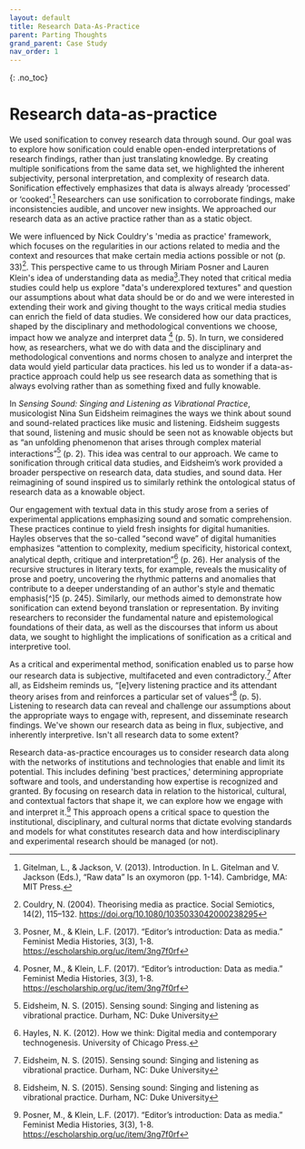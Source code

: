 ```yaml
---
layout: default
title: Research Data-As-Practice
parent: Parting Thoughts
grand_parent: Case Study
nav_order: 1
---
```


<!-- 
This page is an example lesson template.
Add, edit, or remove any content below for the workshop in question. -->

<!-- Putting a {: .no_toc} above a header removes it from the table of contents -->

{: .no_toc}  
# Research data-as-practice

We used sonification to convey research data through sound. Our goal was to explore how sonification could enable open-ended interpretations of research findings, rather than just translating knowledge. By creating multiple sonifications from the same data set, we highlighted the inherent subjectivity, personal interpretation, and complexity of research data. Sonification effectively emphasizes that data is always already ‘processed’ or ‘cooked’.[^1] Researchers can use sonification to corroborate findings, make inconsistencies audible, and uncover new insights. We approached our research data as an active practice rather than as a static object.

We were influenced by Nick Couldry's 'media as practice' framework, which focuses on the regularities in our actions related to media and the context and resources that make certain media actions possible or not (p. 33)[^2]. This perspective came to us through Miriam Posner and Lauren Klein's idea of understanding data as media[^3].They noted that critical media studies could help us explore "data's underexplored textures" and question our assumptions about what data should be or do and we were interested in extending their work and giving thought to the ways critical media studies can enrich the field of data studies. We considered how our data practices, shaped by the disciplinary and methodological conventions we choose, impact how we analyze and interpret data [^3] (p. 5). In turn, we considered how, as researchers, what we do with data and the disciplinary and methodological conventions and norms chosen to analyze and interpret the data would yield particular data practices. his led us to wonder if a data-as-practice approach could help us see research data as something that is always evolving rather than as something fixed and fully knowable.

In <em> Sensing Sound: Singing and Listening as Vibrational Practice</em>, musicologist Nina Sun Eidsheim reimagines the ways we think about sound and sound-related practices like music and listening. Eidsheim suggests that sound, listening and music should be seen not as knowable objects but as “an unfolding phenomenon that arises through complex material interactions”[^4] (p. 2). This idea was central to our approach. We came to sonification through critical data studies, and Eidsheim’s work provided a broader perspective on research data, data studies, and sound data. Her reimagining of sound inspired us to similarly rethink the ontological status of research data as a knowable object. 

Our engagement with textual data in this study arose from a series of experimental applications emphasizing sound and somatic comprehension. These practices continue to yield fresh insights for digital humanities. Hayles observes that the so-called “second wave” of digital humanities emphasizes “attention to complexity, medium specificity, historical context, analytical depth, critique and interpretation”[^5] (p. 26). Her analysis of the recursive structures in literary texts, for example, reveals the musicality of prose and poetry, uncovering the rhythmic patterns and anomalies that contribute to a deeper understanding of an author's style and thematic emphasis[^]5 (p. 245). Similarly, our methods aimed to demonstrate how sonification can extend beyond translation or representation. By inviting researchers to reconsider the fundamental nature and epistemological foundations of their data, as well as the discourses that inform us about data, we sought to highlight the implications of sonification as a critical and interpretive tool.  

As a critical and experimental method, sonification enabled us to parse how our research data is subjective, multifaceted and even contradictory.[^4] After all, as Eidsheim reminds us, “[e]very listening practice and its attendant theory arises from and reinforces a particular set of values”[^4] (p. 5). Listening to research data can reveal and challenge our assumptions about the appropriate ways to engage with, represent, and disseminate research findings. We've shown our research data as being in flux, subjective, and inherently interpretive. Isn't all research data to some extent?

Research data-as-practice encourages us to consider research data along with the networks of institutions and technologies that enable and limit its potential. This includes defining 'best practices,' determining appropriate software and tools, and understanding how expertise is recognized and granted. By focusing on research data in relation to the historical, cultural, and contextual factors that shape it, we can explore how we engage with and interpret it.[^3] This approach opens a critical space to question the institutional, disciplinary, and cultural norms that dictate evolving standards and models for what constitutes research data and how interdisciplinary and experimental research should be managed (or not). 

[^1]: Gitelman, L., & Jackson, V. (2013). Introduction. In L. Gitelman and V. Jackson (Eds.), “Raw data” Is an oxymoron (pp. 1-14). Cambridge, MA: MIT Press.

[^2]: Couldry, N. (2004). Theorising media as practice. Social Semiotics, 14(2), 115–132. <https://doi.org/10.1080/1035033042000238295>

[^3]: Posner, M., & Klein, L.F. (2017). “Editor’s introduction: Data as media.” Feminist Media Histories, 3(3), 1-8. <https://escholarship.org/uc/item/3ng7f0rf>

[^4]: Eidsheim, N. S. (2015). Sensing sound: Singing and listening as vibrational practice. Durham, NC: Duke University

[^5]: Hayles, N. K. (2012). How we think: Digital media and contemporary technogenesis. University of Chicago Press.
